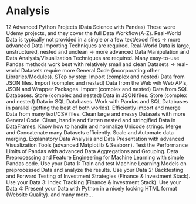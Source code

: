 # Analysis
12 Advanced Python Projects (Data Science with Pandas) 
These were Udemy projects, and they cover the full Data Workflow(A-Z).
Real-World Data is typically not provided in a single or a few text/excel files -> more advanced Data Importing Techniques are required.
Real-World Data is large, unstructured, nested and unclean -> more advanced Data Manipulation and Data Analysis/Visualization Techniques are required.
Many easy-to-use Pandas methods work best with relatively small and clean Datasets -> real-world Datasets require more General Code (incorporating other Libraries/Modules).
STep by step:
Import (complex and nested) Data from JSON files.
Import (complex and nested) Data from the Web wih Web APIs, JSON and Wrapper Packages.
Import (complex and nested) Data from SQL Databases.
Store (complex and nested) Data in JSON files.
Store (complex and nested) Data in SQL Databases.
Work with Pandas and SQL Databases in parallel (getting the best of both worlds).
Efficiently import and merge Data from many text/CSV files.
Clean large and messy Datasets with more General Code.
Clean, handle and flatten nested and stringified Data in DataFrames.
Know how to handle and normalize Unicode strings.
Merge and Concatenate many Datasets efficiently.
Scale and Automate data merging.
Explanatory Data Analysis and Data Presentation with advanced Visualization Tools (advanced Matplotlib & Seaborn).
Test the Performance Limits of Pandas with advanced Data Aggregations and Grouping.
Data Preprocessing and Feature Engineering for Machine Learning with simple Pandas code.
Use your Data 1: Train and test Machine Learning Models on preprocessed Data and analyze the results.
Use your Data 2: Backtesting and Forward Testing of Investment Strategies (Finance & Investment Stack).
Use your Data 3: Index Tracking (Finance & Investment Stack).
Use your Data 4: Present your Data with Python in a nicely looking HTML format (Website Quality).
and many more...
